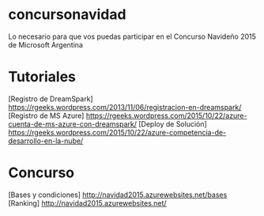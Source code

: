 # concursonavidad
Lo necesario para que vos puedas participar en el Concurso Navideño 2015 de Microsoft Argentina

Tutoriales
===========
[Registro de DreamSpark] https://rgeeks.wordpress.com/2013/11/06/registracion-en-dreamspark/
[Registro de MS Azure] https://rgeeks.wordpress.com/2015/10/22/azure-cuenta-de-ms-azure-con-dreamspark/
[Deploy de Solución] https://rgeeks.wordpress.com/2015/10/22/azure-competencia-de-desarrollo-en-la-nube/


Concurso
===========
[Bases y condiciones] http://navidad2015.azurewebsites.net/bases
[Ranking] http://navidad2015.azurewebsites.net/
